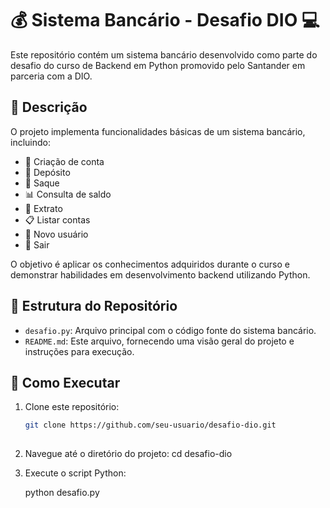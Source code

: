 # 💰 Sistema Bancário - Desafio DIO 💻

Este repositório contém um sistema bancário desenvolvido como parte do desafio do curso de Backend em Python promovido pelo Santander em parceria com a DIO.

## 📝 Descrição

O projeto implementa funcionalidades básicas de um sistema bancário, incluindo:
- 🏦 Criação de conta
- 💸 Depósito
- 🏧 Saque
- 📊 Consulta de saldo
- 📜 Extrato
- 📋 Listar contas
- 👤 Novo usuário
- 🚪 Sair

O objetivo é aplicar os conhecimentos adquiridos durante o curso e demonstrar habilidades em desenvolvimento backend utilizando Python.

## 📂 Estrutura do Repositório

- `desafio.py`: Arquivo principal com o código fonte do sistema bancário.
- `README.md`: Este arquivo, fornecendo uma visão geral do projeto e instruções para execução.

## 🚀 Como Executar

1. Clone este repositório:
   ```bash
   git clone https://github.com/seu-usuario/desafio-dio.git
        
   ```
  2. Navegue até o diretório do projeto:
     cd desafio-dio
     
4. Execute o script Python:
   
   python desafio.py


